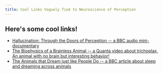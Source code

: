 ```yaml
---
title: Cool Links Vaguely Tied to Neuroscience of Perception
---
```


## Here's some cool links!

* [Hallucination: Through the Doors of Perception -- a BBC audio mini-documentary](https://www.bbc.co.uk/sounds/play/b01nbq6d)
* [The Biophysics of a Brainless Animal -- a Quanta video about trichoplax, An animal with no brain but interesting behavior!](https://www.youtube.com/watch?v=ImKFUHJdcLE)
* [The Animals that Dream just like People Do -- a BBC article about sleep and dreaming across animals](https://www.bbc.com/future/article/20230901-the-animals-that-dream-just-like-humans-do)
